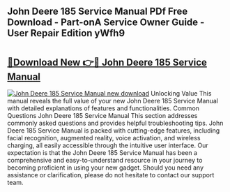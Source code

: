 ## John Deere 185 Service Manual PDf Free Download - Part-onA Service Owner Guide - User Repair Edition yWfh9

# <h2><a href="http://bc25185.oget.top/?id=John+Deere+185+Service+Manual">🔗Download New 👉🔴 John Deere 185 Service Manual</a></h2>

[![John Deere 185 Service Manual new download](https://i.imgur.com/5g1atiW.png)](http://bc25185.oget.top/?id=John+Deere+185+Service+Manual)
Unlocking Value This manual reveals the full value of your new John Deere 185 Service Manual with detailed explanations of features and functionalities. Common Questions John Deere 185 Service Manual This section addresses commonly asked questions and provides helpful troubleshooting tips. John Deere 185 Service Manual is packed with cutting-edge features, including facial recognition, augmented reality, voice activation, and wireless charging, all easily accessible through the intuitive user interface. Our expectation is that the John Deere 185 Service Manual has been a comprehensive and easy-to-understand resource in your journey to becoming proficient in using your new gadget. Should you need any assistance or clarification, please do not hesitate to contact our support team.
